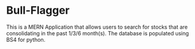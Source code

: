 # Bull-Flagger
This is a MERN Application that allows users to search for stocks that are consolidating in the past 1/3/6 month(s). The database is populated using BS4 for python.
